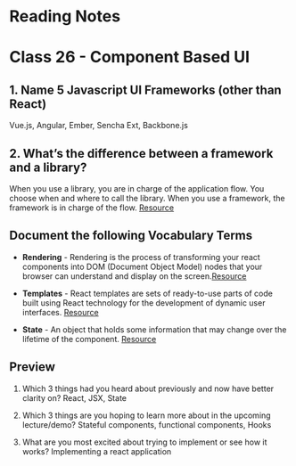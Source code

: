 
# Reading Notes

# Class 26 - Component Based UI

## 1. Name 5 Javascript UI Frameworks (other than React)

Vue.js, Angular, Ember, Sencha Ext, Backbone.js

## 2. What’s the difference between a framework and a library?

When you use a library, you are in charge of the application flow. You choose when and where to call the library. When you use a framework, the framework is in charge of the flow. [Resource](https://sofienebk.medium.com/what-is-the-difference-between-a-framework-and-library-2b712a1a1c41#:~:text=The%20technical%20difference%20between%20a,in%20charge%20of%20the%20flow.)


## Document the following Vocabulary Terms

- **Rendering** - Rendering is the process of transforming your react components into DOM (Document Object Model) nodes that your browser can understand and display on the screen.[Resource](https://www.quora.com/What-does-the-term-render-mean-in-ReactJS-Like-render-a-component)

- **Templates** - React templates are sets of ready-to-use parts of code built using React technology for the development of dynamic user interfaces.  [Resource](https://flatlogic.com/blog/what-is-react-template-react-template-definition/)

- **State** - An object that holds some information that may change over the lifetime of the component. [Resource](https://www.geeksforgeeks.org/reactjs-state-react/)

## Preview 

1. Which 3 things had you heard about previously and now have better clarity on? React, JSX, State

2. Which 3 things are you hoping to learn more about in the upcoming lecture/demo? Stateful components, functional components, Hooks

3. What are you most excited about trying to implement or see how it works? Implementing a react application
